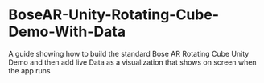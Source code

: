 # BoseAR-Unity-Rotating-Cube-Demo-With-Data
A guide showing how to build the standard Bose AR Rotating Cube Unity Demo and then add live Data as a visualization that shows on screen when the app runs

